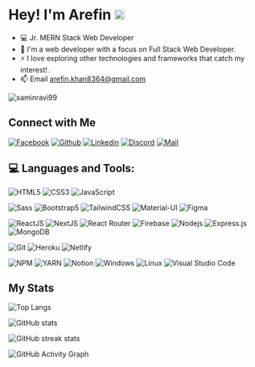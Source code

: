 <!-- Welcome Message-->
<h1>Hey! I'm Arefin <img src="https://media1.giphy.com/media/3ohs4f2bZ4jSd2q5tS/giphy.gif?cid=ecf05e47m72qojeaoaxlh8ente8if5y8ayngts3hhdhc9906&rid=giphy.gif&ct=ts" width="20px"> </h1>


- 💻 Jr. MERN Stack Web Developer
- 🌱  I'm a web developer with a focus on Full Stack Web Developer.
- ⚡ I love exploring other technologies and frameworks that catch my interest!.
- 📫 Email arefin.khan8364@gmail.com
<p align="left"> <img src="https://komarev.com/ghpvc/?username=saminravi99&label=Profile%20views&color=E4405F&style=flat" alt="saminravi99" /> </p>

## Connect with Me


[![Facebook](https://img.shields.io/badge/Facebook-1877F2?style=for-the-badge&logo=facebook&logoColor=white)](https://www.facebook.com/Templer007)
[![Github](https://img.shields.io/badge/GitHub-100000?style=for-the-badge&logo=github&logoColor=white)](https://github.com/TEMPLAR-007)
[![Linkedin](https://img.shields.io/badge/LinkedIn-0077B5?style=for-the-badge&logo=linkedin&logoColor=white)](https://www.linkedin.com/in/arefinkhan007/)
[![Discord](https://img.shields.io/badge/Discord-7289DA?style=for-the-badge&logo=discord&logoColor=white)](https://discordapp.com/users/TEMPLAR#0483/)
[![Mail](https://img.shields.io/badge/Gmail-D14836?style=for-the-badge&logo=gmail&logoColor=white)](mailto:arefin.khan8364@gmail.com)


## 💻 Languages and Tools:

![HTML5](https://img.shields.io/badge/HTML5-E34F26?style=for-the-badge&logo=html5&logoColor=white)
![CSS3](https://img.shields.io/badge/CSS3-1572B6?style=for-the-badge&logo=css3&logoColor=white)
![JavaScript](https://img.shields.io/badge/JavaScript-F7DF1E?style=for-the-badge&logo=javascript&logoColor=black)

![Sass](https://img.shields.io/badge/Sass-CC6699?style=for-the-badge&logo=sass&logoColor=white)
![Bootstrap5](https://img.shields.io/badge/Bootstrap-563D7C?style=for-the-badge&logo=bootstrap&logoColor=white)
![TailwindCSS](https://img.shields.io/badge/tailwindcss-%2338B2AC.svg?style=for-the-badge&logo=tailwind-css&logoColor=white)
![Material-UI](https://img.shields.io/badge/Material--UI-0081CB?style=for-the-badge&logo=material-ui&logoColor=white)
![Figma](https://img.shields.io/badge/Figma-F24E1E?style=for-the-badge&logo=figma&logoColor=white)

![ReactJS](https://img.shields.io/badge/React-20232A?style=for-the-badge&logo=react&logoColor=61DAFB)
![NextJS](https://img.shields.io/badge/NEXTJS-000000?style=for-the-badge&logo=Next.js&logoColor=white)
![React Router](https://img.shields.io/badge/React_Router-CA4245?style=for-the-badge&logo=react-router&logoColor=white)
![Firebase](https://img.shields.io/badge/firebase-ffca28?style=for-the-badge&logo=firebase&logoColor=black)
![Nodejs](https://img.shields.io/badge/Node.js-339933?style=for-the-badge&logo=nodedotjs&logoColor=white)
![Express.js](https://img.shields.io/badge/Express.js-000000?style=for-the-badge&logo=express&logoColor=white)
![MongoDB](https://img.shields.io/badge/MongoDB-4EA94B?style=for-the-badge&logo=mongodb&logoColor=white)

![Git](https://img.shields.io/badge/Git-F05032?style=for-the-badge&logo=git&logoColor=white)
![Heroku](https://img.shields.io/badge/Heroku-430098?style=for-the-badge&logo=heroku&logoColor=white)
![Netlify](https://img.shields.io/badge/Netlify-00C7B7?style=for-the-badge&logo=netlify&logoColor=white)



![NPM](https://img.shields.io/badge/npm-CB3837?style=for-the-badge&logo=npm&logoColor=white)
![YARN](https://img.shields.io/badge/Yarn-2C8EBB?style=for-the-badge&logo=yarn&logoColor=white)
![Notion](https://img.shields.io/badge/Notion-000000?style=for-the-badge&logo=notion&logoColor=white)
![Windows](https://img.shields.io/badge/Windows-0078D6?style=for-the-badge&logo=windows&logoColor=white)
![Linux](https://img.shields.io/badge/linux-ffef00?style=for-the-badge&logo=linux&logoColor=black)
![Visual Studio Code](https://img.shields.io/badge/Visual_Studio_Code-0078D4?style=for-the-badge&logo=visual%20studio%20code&logoColor=white)







<!--![Redux](https://img.shields.io/badge/Redux-593D88?style=for-the-badge&logo=redux&logoColor=white)-->

<!-- ![React Native](https://img.shields.io/badge/react_native-%2320232a.svg?style=for-the-badge&logo=react&logoColor=%2361DAFB) -->




## My Stats 

![Top Langs](https://github-readme-stats.vercel.app/api/top-langs/?username=TEMPLAR-007&hide_border=true&theme=tokyonight)

![GitHub stats](https://github-readme-stats.vercel.app/api?username=TEMPLAR-007&show_icons=true&hide_border=true&theme=tokyonight)  

![GitHub streak stats](https://github-readme-streak-stats.herokuapp.com/?user=TEMPLAR-007&theme=tokyonight)  
 

![GitHub Activity Graph](https://activity-graph.herokuapp.com/graph?username=TEMPLAR-007&theme=tokyonight&bg_color=0d1117&color=319e94&line=6fa4fc&point=FFFFFF&hide_border=true)  
